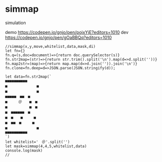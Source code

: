 # simmap
simulation

demo
https://codepen.io/gnjo/pen/pojxYjE?editors=1010
dev
https://codepen.io/gnjo/pen/gOaBBQq?editors=1010
```
//simmap(x,y,move,whitelist,data,mask,di)
let fn={}
fn.q=(s,doc=document)=>{return doc.querySelector(s)}
fn.str2map=(str)=>{return str.trim().split('\n').map(d=>d.split(''))}
fn.map2str=(map)=>{return map.map(d=>d.join('')).join('\n')}
fn.clone=fn.deep=d=>JSON.parse(JSON.stringify(d));

let data=fn.str2map(`
■■■■■■■■■■
■　　　　　　　　■
■　　　　　　　　■
■■■■■　■■　■
■　　　＠　　■　■
■　　　　　　■　■
■　■■■■■■　■
■　■　　■　　　■
■　■■　■　　　■
■　　　　　　　　■
■■■■■■■■■■
`)
let whitelist='　＠'.split('')
let mask=simmap(4,4,5,whitelist,data)
console.log(mask)
//
```
